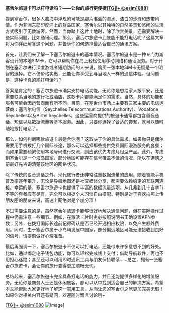 **塞舌尔旅遊卡可以打电话吗？——让你的旅行更便捷[[TG💪+ @esim1088](https://t.me/s/esim1088)]**

提到塞舌尔，很多人脑海中浮现的可能是那片湛蓝的海水、洁白的沙滩和热带风情。作为非洲东部印度洋上的群岛国家，塞舌尔以其独特的自然美景和悠闲的生活方式吸引了无数游客。然而，当你踏上这片土地时，除了欣赏美景，还需要解决一些实际问题，比如通讯问题。那么，塞舌尔旅遊卡到底能不能打电话呢？这篇文章将为你详细解答这个问题，并告诉你如何选择最适合自己的通讯方案。

首先，让我们来了解一下塞舌尔旅遊卡的基本情况。塞舌尔旅遊卡是一种专门为游客设计的本地SIM卡，它可以帮助你在岛上轻松使用移动网络和通话服务。对于计划在塞舌尔进行深度游或者短期访问的人来说，购买一张本地SIM卡无疑是一个明智的选择。它不仅价格实惠，还能让你享受到与当地人一样的通信体验。但问题是，这种卡真的能打电话吗？

答案是肯定的！塞舌尔旅遊卡确实支持电话功能。无论你是想给家人报平安，还是需要联系当地的旅行社或酒店，这款卡片都能满足你的需求。当然，具体的功能和服务可能会因运营商而有所不同。目前，在塞舌尔市场上主要有三家主要的电信运营商：塞舌尔电信（Seychelles Telecommunications Authority）、Vodafone Seychelles以及Airtel Seychelles。这些运营商提供的旅遊卡通常都包含语音通话、短信以及数据流量等基本服务。因此，只要你选择了合适的套餐，就可以随时随地拨打电话了。

那么，如何判断哪款旅遊卡最适合你呢？这取决于你的具体需求。如果你只是偶尔需要用手机拨打几个国际长途，那么可以选择那些提供免费国际漫游服务的套餐；而如果需要频繁使用本地号码进行交流，则应该优先考虑月租型产品。此外，考虑到塞舌尔是一个海岛国家，部分地区可能存在信号覆盖不佳的情况，所以在选购之前最好先咨询清楚该地区的网络状况。

除了传统的语音通话之外，现代旅行者还非常注重数据流量的应用。随着智能手机普及率逐年攀升，无论是导航地图还是社交媒体分享，都需要依赖稳定的互联网连接。幸运的是，塞舌尔旅遊卡也提供了丰富的数据流量选项。从几兆到几十吉字节不等的套餐应有尽有，完全可以根据个人习惯自由搭配。特别是对于喜欢拍照上传朋友圈的朋友来说，高速上网绝对是个加分项！

不过需要注意的是，虽然塞舌尔旅遊卡能够很好地解决通信问题，但在实际操作过程中仍需注意一些细节。例如，在激活卡片时务必按照说明书正确设置APN参数；另外，在拨打国际长途前记得确认是否已经开通相应权限，以免产生额外费用。同时，由于塞舌尔属于小岛屿发展中国家，部分偏远地区可能无法接收到良好的信号，请提前做好心理准备。

最后再强调一下，塞舌尔旅遊卡不仅可以打电话，还能带来许多意想不到的好处。比如，通过绑定电子钱包功能，你可以轻松完成线上支付；借助导航软件，再也不用担心迷路；甚至还可以利用即时通讯工具与朋友保持联系……总之，拥有一张塞舌尔旅遊卡，会让你的旅行变得更加顺畅无忧。

总结起来，塞舌尔旅遊卡完全具备打电话的能力，并且还能提供多样化的增值服务。无论你是商务人士还是休闲旅客，都可以从中找到适合自己的解决方案。希望本文能帮助大家更好地了解这一实用工具，从而让您的塞舌尔之旅更加完美无瑕！如果你对相关内容还有疑问，欢迎随时留言讨论哦~

[[TG💪+ @esim1088](https://t.me/s/esim1088) ![Image](https://i.postimg.cc/4NQfJmqS/Snipaste-2025-05-13-00-14-12.png)]